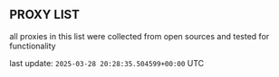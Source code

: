 ## PROXY LIST

all proxies in this list were collected from open sources and tested for functionality

last update: `2025-03-28 20:28:35.504599+00:00` UTC